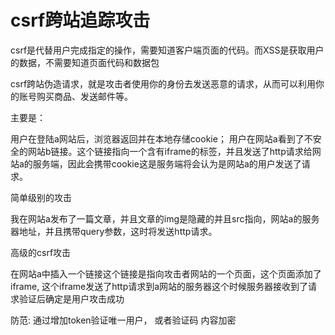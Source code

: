 # csrf跨站追踪攻击
csrf是代替用户完成指定的操作，需要知道客户端页面的代码。而XSS是获取用户的数据，不需要知道页面代码和数据包

csrf跨站伪造请求，就是攻击者使用你的身份去发送恶意的请求，从而可以利用你的账号购买商品、发送邮件等。

主要是：

用户在登陆a网站后，浏览器返回并在本地存储cookie；
用户在网站a看到了不安全的网站b链接。这个链接指向一个含有iframe的标签，并且发送了http请求给网站a的服务端，因此会携带cookie这是服务端将会认为是网站a的用户发送了请求。

简单级别的攻击

我在网站a发布了一篇文章，并且文章的img是隐藏的并且src指向，网站a的服务器地址，并且携带query参数，这时将发送http请求。

高级的csrf攻击

在网站a中插入一个链接这个链接是指向攻击者网站的一个页面，这个页面添加了iframe,
这个iframe发送了http请求到a网站的服务器这个时候服务器接收到了请求验证后确定是用户攻击成功

 防范:
 通过增加token验证唯一用户，
 或者验证码
 内容加密


